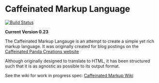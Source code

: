 Caffeinated Markup Language
=======================

[![Build Status](https://travis-ci.org/necrophonic/text-caffeinatedmarkup.png?branch=master)](https://travis-ci.org/necrophonic/text-caffeinatedmarkup)

**Current Version 0.23**

The Caffeinated Markup Langauge is an attempt to create a simple yet rich markup language. It was originally created for blog postings on the [Caffeinated Panda Creations website](http://www.caffeinatedpandacreations.co.uk)

Although originally designed to translate to HTML, it has been structured such that it is as agnostic as possible to its output format.

See the wiki for work in progress spec: [Caffeinated Markup Wiki](http://github.com/necrophonic/caffeinated-markup-language/wiki)
